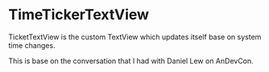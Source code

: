 # TimeTickerTextView
TicketTextView is the custom TextView which updates itself base on system time changes.

This is base on the conversation that I had with Daniel Lew on AnDevCon.